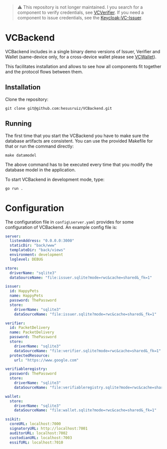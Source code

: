 > :warning: This repository is not longer maintained. I you search for a component to verify credentials, see [VCVerifier](https://github.com/FIWARE/VCVerifier). If you need a component to issue credentials, see the [Keycloak-VC-Issuer](https://github.com/wistefan/keycloak-vc-issuer).


# VCBackend

VCBackend includes in a single binary demo versions of Issuer, Verifier and Wallet (same-device only, for a cross-device wallet please see [VCWallet](https://github.com/hesusruiz/VCWallet)).

This facilitates installation and allows to see how all components fit together and the protocol flows between them.

## Installation

Clone the repository:

```
git clone git@github.com:hesusruiz/VCBackend.git
```

## Running

The first time that you start the VCBackend you have to make sure the database artifacts are consistent. You can use the provided Makefile for that or run the command directly:

```
make datamodel
```

The above command has to be executed every time that you modify the database model in the application.

To start VCBackend in development mode, type:

```
go run .
```

# Configuration

The configuration file in `config\server.yaml` provides for some configuration of VCBackend. An example config file is:

```yaml
server:
  listenAddress: "0.0.0.0:3000"
  staticDir: "back/www"
  templateDir: "back/views"
  environment: development
  loglevel: DEBUG

store:
  driverName: "sqlite3"
  dataSourceName: "file:issuer.sqlite?mode=rwc&cache=shared&_fk=1"

issuer:
  id: HappyPets
  name: HappyPets
  password: ThePassword
  store:
    driverName: "sqlite3"
    dataSourceName: "file:issuer.sqlite?mode=rwc&cache=shared&_fk=1"

verifier:
  id: PacketDelivery
  name: PacketDelivery
  password: ThePassword
  store:
    driverName: "sqlite3"
    dataSourceName: "file:verifier.sqlite?mode=rwc&cache=shared&_fk=1"
  protectedResource:
    url: "https://www.google.com"

verifiableregistry:
  password: ThePassword
  store:
    driverName: "sqlite3"
    dataSourceName: "file:verifiableregistry.sqlite?mode=rwc&cache=shared&_fk=1"

wallet:
  store:
    driverName: "sqlite3"
    dataSourceName: "file:wallet.sqlite?mode=rwc&cache=shared&_fk=1"

ssikit:
  coreURL: localhost:7000
  signatoryURL: http://localhost:7001
  auditorURL: localhost:7002
  custodianURL: localhost:7003
  essifURL: localhost:7010
```
